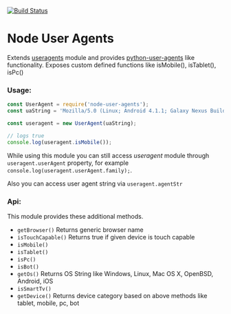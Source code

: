 [![Build Status](https://travis-ci.org/metoikos/node-user-agents.svg?branch=master)](https://travis-ci.org/metoikos/node-user-agents)

# Node User Agents

Extends [useragents] module and provides [python-user-agents] like functionality. Exposes custom defined functions like isMobile(), isTablet(), isPc()

[python-user-agents]: https://github.com/selwin/python-user-agents
[useragents]: https://github.com/3rd-Eden/useragent

### Usage:
```js
const UserAgent = require('node-user-agents');
const uaString = 'Mozilla/5.0 (Linux; Android 4.1.1; Galaxy Nexus Build/JRO03C) AppleWebKit/535.19 (KHTML, like Gecko) Chrome/18.0.1025.166 Mobile Safari/535.19';

const useragent = new UserAgent(uaString);

// logs true
console.log(useragent.isMobile());
```

While using this module you can still access *useragent* module through ```useragent.userAgent``` property, for example ```console.log(useragent.userAgent.family);```.

Also you can access user agent string via ```useragent.agentStr```

### Api:
This module provides these additional methods.

- `getBrowser()` Returns generic browser name
- `isTouchCapable()` Returns true if given device is touch capable
- `isMobile()`
- `isTablet()`
- `isPc()`
- `isBot()`
- `getOs()` Returns OS String like Windows, Linux, Mac OS X, OpenBSD, Android, iOS
- `isSmartTv()`
- `getDevice()` Returns device category based on above methods like tablet, mobile, pc, bot
